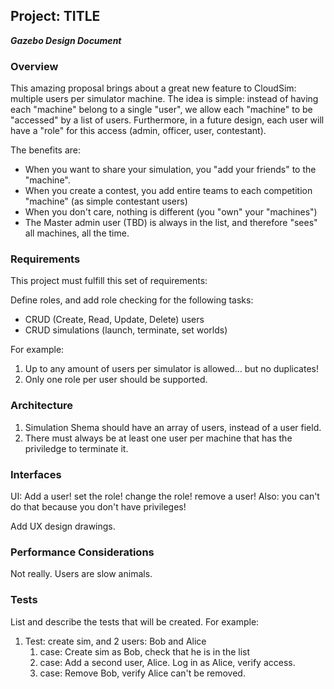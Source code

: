 ## Project: TITLE
***Gazebo Design Document***

### Overview

This amazing proposal brings about a great new feature to CloudSim: multiple users per simulator machine. The idea is simple: instead of having each "machine" belong to a single "user", we allow each "machine" to be "accessed" by a list of users. Furthermore, in a future design, each user will have a "role" for this access (admin, officer, user, contestant).

The benefits are: 
- When you want to share your simulation, you "add your friends" to the "machine".
- When you create a contest, you add entire teams to each competition "machine" (as simple contestant users)
- When you don't care, nothing is different (you "own" your "machines")
- The Master admin user (TBD) is always in the list, and therefore "sees" all machines, all the time. 

### Requirements

This project must fulfill this set of requirements:

Define roles, and add role checking for the following tasks: 
- CRUD (Create, Read, Update, Delete) users
- CRUD simulations (launch, terminate, set worlds)

For example:

1. Up to any amount of users per simulator is allowed... but no duplicates!
1. Only one role per user should be supported.

### Architecture

1. Simulation Shema should have an array of users, instead of a user field.
1. There must always be at least one user per machine that has the priviledge to terminate it.

### Interfaces

UI: Add a user! set the role! change the role! remove a user!
    Also: you can't do that because you don't have privileges!

Add UX design drawings.

### Performance Considerations

Not really. Users are slow animals.

### Tests
List and describe the tests that will be created. For example:

1. Test: create sim, and 2 users: Bob and Alice
    1. case: Create sim as Bob, check that he is in the list
    1. case: Add a second user, Alice. Log in as Alice, verify access.
    1. case: Remove Bob, verify Alice can't be removed.

